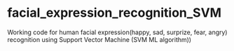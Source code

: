 # facial_expression_recognition_SVM
Working code for human facial expression(happy, sad, surprize, fear, angry) recognition using Support Vector Machine (SVM ML algorithm)) 
